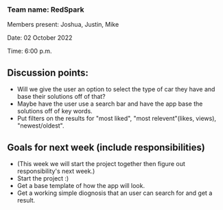 ### Team name: RedSpark

 Members present: Joshua, Justin, Mike

 Date: 02 October 2022

 Time: 6:00 p.m.

## Discussion points:
* Will we give the user an option to select the type of car they have and base their solutions off of that?
* Maybe have the user use a search bar and have the app base the solutions off of key words.
* Put filters on the results for "most liked", "most relevent"(likes, views), "newest/oldest".

## Goals for next week (include responsibilities)
* (This week we will start the project together then figure out responsibility's next week.)
* Start the project :) 
* Get a base template of how the app will look.
* Get a working simple diognosis that an user can search for and get a result.
